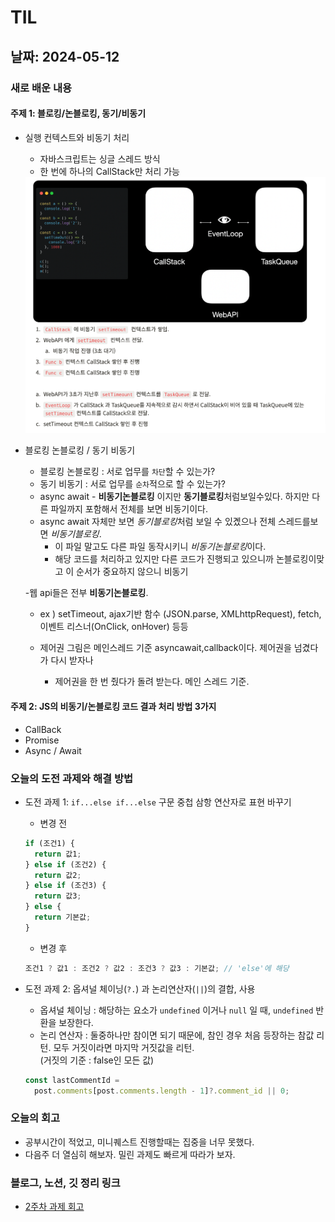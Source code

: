 # TIL

## 날짜: 2024-05-12

### 새로 배운 내용

#### 주제 1: 블로킹/논블로킹, 동기/비동기

- 실행 컨텍스트와 비동기 처리

  - 자바스크립트는 싱글 스레드 방식
  - 한 번에 하나의 CallStack만 처리 가능

  <img width=600 src=image-5.png>

- 블로킹 논블로킹 / 동기 비동기

  - 블로킹 논블로킹 : 서로 업무를 `차단`할 수 있는가?
  - 동기 비동기 : 서로 업무를 `순차`적으로 할 수 있는가?
  - async await - **비동기논블로킹** 이지만 **동기블로킹**처럼보일수있다. 하지만 다른 파일까지 포함해서 전체를 보면 비동기이다.
  - async await 자체만 보면 *동기블로킹*처럼 보일 수 있곘으나 전체 스레드를보면 _비동기블로킹_.
    - 이 파일 말고도 다른 파일 동작시키니 *비동기논블로킹*이다.
    - 해당 코드를 처리하고 있지만 다른 코드가 진행되고 있으니까 논블로킹이맞고 이 순서가 중요하지 않으니 비동기

  -웹 api들은 전부 **비동기논블로킹**.

  - ex ) setTimeout, ajax기반 함수 (JSON.parse, XMLhttpRequest), fetch, 이벤트 리스너(OnClick, onHover) 등등

  - 제어권 그림은 메인스레드 기준 asyncawait,callback이다. 제어권을 넘겼다가 다시 받자나
    - 제어권을 한 번 줬다가 돌려 받는다. 메인 스레드 기준.

#### 주제 2: JS의 비동기/논블로킹 코드 결과 처리 방법 3가지

- CallBack
- Promise
- Async / Await

### 오늘의 도전 과제와 해결 방법

- 도전 과제 1: `if...else if...else` 구문 중첩 삼항 연산자로 표현 바꾸기

  - 변경 전

  ```javascript
  if (조건1) {
    return 값1;
  } else if (조건2) {
    return 값2;
  } else if (조건3) {
    return 값3;
  } else {
    return 기본값;
  }
  ```

  - 변경 후

  ```javascript
  조건1 ? 값1 : 조건2 ? 값2 : 조건3 ? 값3 : 기본값; // 'else'에 해당
  ```

- 도전 과제 2: 옵셔널 체이닝(`?.`) 과 논리연산자(`||`)의 결합, 사용
  - 옵셔널 체이닝 : 해당하는 요소가 `undefined` 이거나 `null` 일 때, `undefined` 반환을 보장한다.
  - 논리 연산자 : 둘중하나만 참이면 되기 때문에, 참인 경우 처음 등장하는 참값 리턴. 모두 거짓이라면 마지막 거짓값을 리턴.  
    (거짓의 기준 : false인 모든 값)
  ```javascript
  const lastCommentId =
    post.comments[post.comments.length - 1]?.comment_id || 0;
  ```

### 오늘의 회고

- 공부시간이 적었고, 미니퀘스트 진행할때는 집중을 너무 못했다.
- 다음주 더 열심히 해보자. 밀린 과제도 빠르게 따라가 보자.

### 블로그, 노션, 깃 정리 링크

- [2주차 과제 회고](https://goorm.notion.site/2-63fd57738db94642946ee4360fc89f08?pvs=4)
